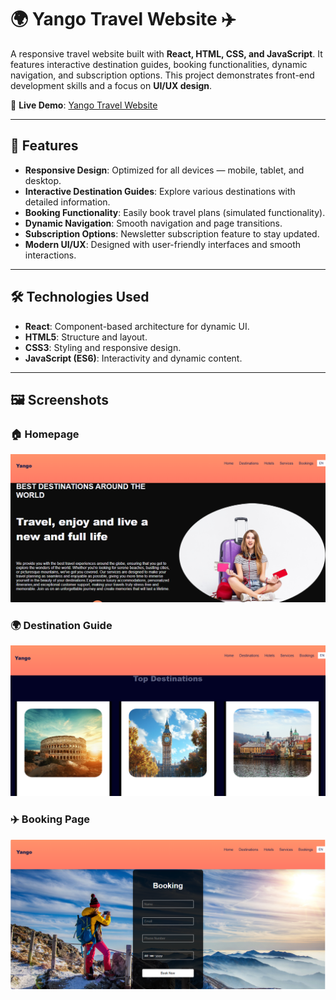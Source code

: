 # 🌍 **Yango Travel Website** ✈️

A responsive travel website built with **React, HTML, CSS, and JavaScript**. It features interactive destination guides, booking functionalities, dynamic navigation, and subscription options. This project demonstrates front-end development skills and a focus on **UI/UX design**.

🔗 **Live Demo**: [Yango Travel Website](https://adarsh8086.github.io/Traveling/)

---

## 🚀 **Features**

- **Responsive Design**: Optimized for all devices — mobile, tablet, and desktop.  
- **Interactive Destination Guides**: Explore various destinations with detailed information.  
- **Booking Functionality**: Easily book travel plans (simulated functionality).  
- **Dynamic Navigation**: Smooth navigation and page transitions.  
- **Subscription Options**: Newsletter subscription feature to stay updated.  
- **Modern UI/UX**: Designed with user-friendly interfaces and smooth interactions.  

---

## 🛠️ **Technologies Used**

- **React**: Component-based architecture for dynamic UI.  
- **HTML5**: Structure and layout.  
- **CSS3**: Styling and responsive design.  
- **JavaScript (ES6)**: Interactivity and dynamic content.  

---


   

## 🖼️ **Screenshots**

### 🏠 **Homepage**

![Homepage Screenshot](screenshots/homepage.png)

### 🌍 **Destination Guide**

![Destination Guide Screenshot](screenshots/Destination.png)


### ✈️ **Booking Page**

![Booking Screenshot](screenshots/booking.png)


